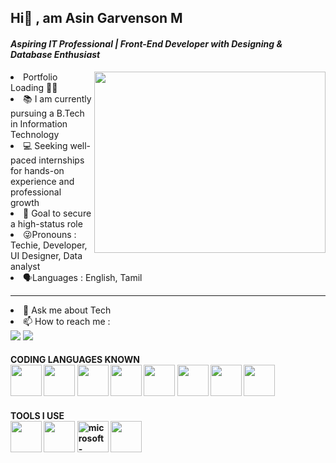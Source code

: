 ## Hi👋 , am Asin Garvenson M
#### *Aspiring IT Professional | Front-End Developer with Designing & Database Enthusiast*
<img align="right" width="370" height="290" src="https://media.giphy.com/media/v1.Y2lkPTc5MGI3NjExbDdib3prYzFleXFlZG1kNXk0ZWh2Zm1qeHZjcmtuZHBpZW92cDRpYSZlcD12MV9naWZzX3NlYXJjaCZjdD1n/qgQUggAC3Pfv687qPC/giphy.gif">
<li>Portfolio Loading 📄👀
<li>📚 I am currently pursuing a B.Tech in Information Technology
<li>💻 Seeking well-paced internships for hands-on experience and professional growth
<li>💯 Goal to secure a high-status role
<li>😜Pronouns : Techie, Developer, UI Designer, Data analyst
<li>🗣️Languages : English, Tamil
<hr>
<li>💬 Ask me about Tech
<li>📫 How to reach me :
<br>
<a href="https://www.linkedin.com/in/asingarvensonm/"><img src="https://img.shields.io/badge/LinkedIn-0077B5?style=for-the-badge&logo=linkedin&logoColor=white" /></a>
<a href="https://www.instagram.com/asin_2k5_.v/)"><img src="https://img.shields.io/badge/Instagram-E4405F?style=for-the-badge&logo=instagram&logoColor=white" /></a>

<h4>CODING LANGUAGES KNOWN<br>
<img height="50" width="50" src="https://img.icons8.com/color/48/000000/html-5.png" />
<img height="50" width="50" src="https://img.icons8.com/color/48/000000/css3.png" />
<img height="50" width="50" src="https://img.icons8.com/color/48/000000/javascript.png"/>
<img height="50" width="50" src="https://img.icons8.com/color/48/000000/python.png" />
<img height="50" width="50" src="https://img.icons8.com/color/48/000000/c-programming.png" />
<img height="50" width="50" src="https://img.icons8.com/color/48/000000/java-coffee-cup-logo.png" />
<img height="50" width="50" src="https://img.icons8.com/color/48/000000/mysql-logo.png"/>
<img height="50" width="50" src="https://img.icons8.com/color/48/000000/mongodb.png"/>
<h4>TOOLS I USE<br>
<img height="50" width="50" src="https://img.icons8.com/color/48/000000/visual-studio-code-2019.png"/>
<img height="50" width="50" src="https://img.icons8.com/color/50/000000/git.png"/>
<img width="50" height="50" src="https://img.icons8.com/fluency/48/microsoft-excel-2019.png" alt="microsoft-excel-2019"/>
<img height="50" width="50" src="https://img.icons8.com/color/48/000000/figma--v1.png"/>
